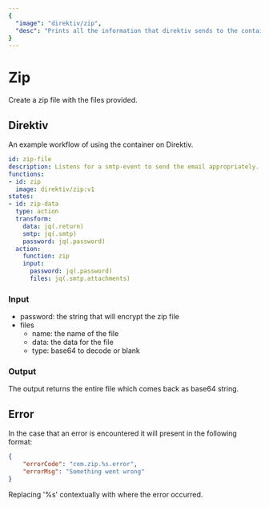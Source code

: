 ```yaml
---
{
  "image": "direktiv/zip",
  "desc": "Prints all the information that direktiv sends to the container"
}
---
```


# Zip

Create a zip file with the files provided.

## Direktiv

An example workflow of using the container on Direktiv.

```yaml
id: zip-file
description: Listens for a smtp-event to send the email appropriately.
functions:
- id: zip
  image: direktiv/zip:v1
states:
- id: zip-data
  type: action
  transform: 
    data: jq(.return)
    smtp: jq(.smtp)
    password: jq(.password)
  action:
    function: zip
    input:
      password: jq(.password)
      files: jq(.smtp.attachments)
```

### Input

- password: the string that will encrypt the zip file
- files
  - name: the name of the file
  - data: the data for the file
  - type: base64 to decode or blank

### Output

The output returns the entire file which comes back as base64 string.

## Error

In the case that an error is encountered it will present in the following format:

```json
{
    "errorCode": "com.zip.%s.error",
    "errorMsg": "Something went wrong"
}
```

Replacing '%s' contextually with where the error occurred.